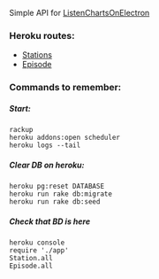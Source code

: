 Simple API for [ListenChartsOnElectron](https://github.com/DmytroVasin/ListenChartsOnElectron)

### Heroku routes:
- [Stations](https://winamp-api.herokuapp.com/api/v1/stations)
- [Episode](https://winamp-api.herokuapp.com/api/v1/stations/7/episodes)


### Commands to remember:

##### Start:
```
rackup
heroku addons:open scheduler
heroku logs --tail
```

##### Clear DB on heroku:
```
heroku pg:reset DATABASE
heroku run rake db:migrate
heroku run rake db:seed
```

##### Check that BD is here
```
heroku console
require './app'
Station.all
Episode.all
```
